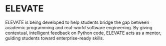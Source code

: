 # ELEVATE
ELEVATE is being developed to help students bridge the gap between academic programming and real-world software engineering. By giving contextual, intelligent feedback on Python code, ELEVATE acts as a mentor, guiding students toward enterprise-ready skills.
